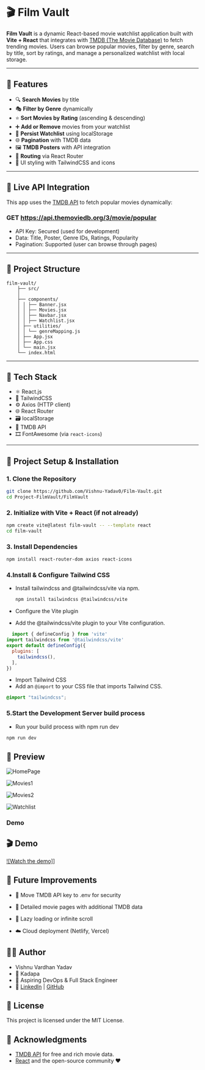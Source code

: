 # 🎬 Film Vault

**Film Vault** is a dynamic React-based movie watchlist application built with **Vite + React** that integrates with [TMDB (The Movie Database)](https://www.themoviedb.org/) to fetch trending movies. Users can browse popular movies, filter by genre, search by title, sort by ratings, and manage a personalized watchlist with local storage.

---

## 🚀 Features

- 🔍 **Search Movies** by title
- 🎭 **Filter by Genre** dynamically
- ⭐ **Sort Movies by Rating** (ascending & descending)
- ➕ **Add or Remove** movies from your watchlist
- 💾 **Persist Watchlist** using localStorage
- 🌐 **Pagination** with TMDB data
- 🖼️ **TMDB Posters** with API integration
- 🧭 **Routing** via React Router
- 🎨 UI styling with TailwindCSS and icons

---

## 🔗 Live API Integration

This app uses the [TMDB API](https://developer.themoviedb.org/reference/movie-popular-list) to fetch popular movies dynamically:

### GET https://api.themoviedb.org/3/movie/popular

- API Key: Secured (used for development)
- Data: Title, Poster, Genre IDs, Ratings, Popularity
- Pagination: Supported (user can browse through pages)

---

## 📁 Project Structure

```
film-vault/
    ├── src/
    │
    ├── components/
    │ │ ├── Banner.jsx
    │ │ ├── Movies.jsx
    │ │ ├── Navbar.jsx
    │ │ ├── Watchlist.jsx 
    │ ├── utilities/
    │ │ └── genreMapping.js
    │ ├── App.jsx 
    │ ├── App.css
    │ └── main.jsx
    └── index.html
```


---

## 🧠 Tech Stack

- ⚛️ React.js
- 🎨 TailwindCSS
- ⚙️ Axios (HTTP client)
- 🌐 React Router
- 🗃️ localStorage
- 🔌 TMDB API
- 🎞️ FontAwesome (via `react-icons`)

---

## 🚀 Project Setup & Installation

### 1. Clone the Repository

```bash
git clone https://github.com/Vishnu-Yadav0/Film-Vault.git
cd Project-FilmVault/FilmVault
```

### 2. Initialize with Vite + React (if not already)

```bash
npm create vite@latest film-vault -- --template react
cd film-vault
```

### 3. Install Dependencies

```bash
npm install react-router-dom axios react-icons
```

### 4.Install & Configure Tailwind CSS
  - Install tailwindcss and @tailwindcss/vite via npm.

    ```bash
    npm install tailwindcss @tailwindcss/vite
    ```
  - Configure the Vite plugin
  - Add the @tailwindcss/vite plugin to your Vite configuration.
```js vite.config.js
  import { defineConfig } from 'vite'
import tailwindcss from '@tailwindcss/vite'
export default defineConfig({
  plugins: [
    tailwindcss(),
  ],
})
```
   - Import Tailwind CSS 
   - Add an `@import` to your CSS file that imports Tailwind CSS.

   ```css
   @import "tailwindcss";
   ```

### 5.Start the Development Server build process
 - Run your build process with npm run dev
 ```bash
 npm run dev
 ```

## 📸 Preview

![HomePage](DemoPreview/HomePage1.png)

![Movies1](DemoPreview/Movies1.png)

![Movies2](DemoPreview/Movies2.png)

![Watchlist](DemoPreview/watchlist.png)

### Demo

## 🎬 Demo

[![Watch the demo]](https://drive.google.com/file/d/1LRDWE7gD6QHhf-six7kk6PEy8aRUG15U/view?usp=sharing)]


## 🚧 Future Improvements
  - 🔐 Move TMDB API key to .env for security

  - 🧾 Detailed movie pages with additional TMDB data

  - 🔄 Lazy loading or infinite scroll

  - ☁️ Cloud deployment (Netlify, Vercel)

## 👨‍💻 Author
 - Vishnu Vardhan Yadav
 - 📍 Kadapa
 - 💼 Aspiring DevOps & Full Stack Engineer
 - 🔗 [LinkedIn](https://www.linkedin.com/in/vishnu-yadav-844eb/) | [GitHub](https://github.com/Vishnu-Yadav0/)

## 📃 License
This project is licensed under the MIT License.

## 💬 Acknowledgments
- [TMDB API](https://www.themoviedb.org/) for free and rich movie data.
- [React](https://reactjs.org/) and the open-source community ❤️

